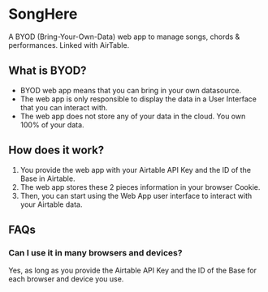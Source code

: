 # SongHere
A BYOD (Bring-Your-Own-Data) web app to manage songs, chords &amp; performances. Linked with AirTable.

## What is BYOD?

* BYOD web app means that you can bring in your own datasource. 
* The web app is only responsible to display the data in a User Interface that you can interact with.
* The web app does not store any of your data in the cloud. You own 100% of your data.

## How does it work?

1. You provide the web app with your Airtable API Key and the ID of the Base in Airtable.
2. The web app stores these 2 pieces information in your browser Cookie.
3. Then, you can start using the Web App user interface to interact with your Airtable data.

## FAQs

### Can I use it in many browsers and devices?

Yes, as long as you provide the Airtable API Key and the ID of the Base for each browser and device you use.
